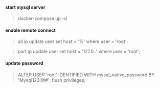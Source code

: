 
#### start mysql server
> docker-compose up -d

#### enable remote connect
> all ip
update user set host = '%' where user = 'root';

> part ip
update user set host = '127.0.*.*' where user = 'root';

####  update password
> ALTER USER 'root' IDENTIFIED WITH mysql_native_password BY 'Mysql123!@#';
> flush privileges;

